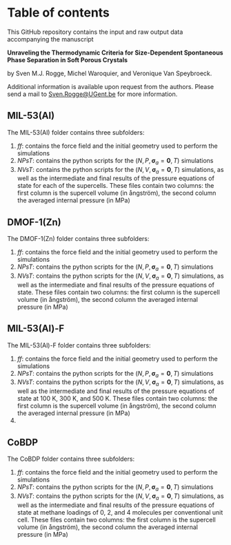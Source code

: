 # Table of contents

This GitHub repository contains the input and raw output data accompanying the manuscript

**Unraveling the Thermodynamic Criteria for Size-Dependent Spontaneous Phase Separation in Soft Porous Crystals**

by Sven M.J. Rogge, Michel Waroquier, and Veronique Van Speybroeck.

Additional information is available upon request from the authors. Please send a mail to Sven.Rogge@UGent.be for more information.


## MIL-53(Al)

The MIL-53(Al) folder contains three subfolders:

1. *ff*: contains the force field and the initial geometry used to perform the simulations
2. *NPsT*: contains the python scripts for the $(N,P,  \bm \sigma_a =\bm 0, T)$  simulations
3. *NVsT*: contains the python scripts for the $(N,V,  \bm \sigma_a =\bm 0, T)$  simulations, as well as the intermediate and final results of the pressure equations of state for each of the supercells. These files contain two columns: the first column is the supercell volume (in ångström), the second column the averaged internal pressure (in MPa)


## DMOF-1(Zn)

The DMOF-1(Zn) folder contains three subfolders:

1. *ff*: contains the force field and the initial geometry used to perform the simulations
2. *NPsT*: contains the python scripts for the $(N,P,  \bm \sigma_a =\bm 0, T)$  simulations
3. *NVsT*: contains the python scripts for the $(N,V,  \bm \sigma_a =\bm 0, T)$  simulations, as well as the intermediate and final results of the pressure equations of state. These files contain two columns: the first column is the supercell volume (in ångström), the second column the averaged internal pressure (in MPa)


## MIL-53(Al)-F

The MIL-53(Al)-F folder contains three subfolders:

1. *ff*: contains the force field and the initial geometry used to perform the simulations
2. *NPsT*: contains the python scripts for the $(N,P,  \bm \sigma_a =\bm 0, T)$  simulations
3. *NVsT*: contains the python scripts for the $(N,V,  \bm \sigma_a =\bm 0, T)$  simulations, as well as the intermediate and final results of the pressure equations of state at 100 K, 300 K, and 500 K. These files contain two columns: the first column is the supercell volume (in ångström), the second column the averaged internal pressure (in MPa)
4. 

## CoBDP

The CoBDP folder contains three subfolders:

1. *ff*: contains the force field and the initial geometry used to perform the simulations
2. *NPsT*: contains the python scripts for the $(N,P,  \bm \sigma_a =\bm 0, T)$  simulations
3. *NVsT*: contains the python scripts for the $(N,V,  \bm \sigma_a =\bm 0, T)$  simulations, as well as the intermediate and final results of the pressure equations of state at methane loadings of 0, 2, and 4 molecules per conventional unit cell. These files contain two columns: the first column is the supercell volume (in ångström), the second column the averaged internal pressure (in MPa)

